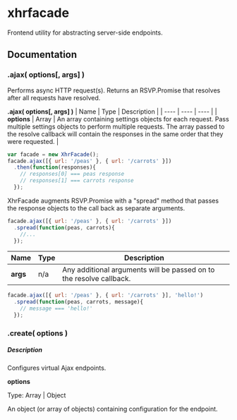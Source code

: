 # xhrfacade
Frontend utility for abstracting server-side endpoints.

## Documentation

### .ajax( options[, args] )
Performs async HTTP request(s). Returns an RSVP.Promise that resolves after all requests have resolved.

**.ajax( options[, args] )**
| Name | Type | Description |
| ---- | ---- | ---- |
| **options** | Array | An array containing settings objects for each request. Pass multiple settings objects to perform multiple requests. The array passed to the resolve callback will contain the responses in the same order that they were requested. |

```javascript
var facade = new XhrFacade();
facade.ajax([{ url: '/peas' }, { url: '/carrots' }])
  .then(function(responses){
    // responses[0] === peas response
    // responses[1] === carrots response
  });
```
XhrFacade augments RSVP.Promise with a "spread" method that passes the response objects to the call back as separate arguments.
```javascript
facade.ajax([{ url: '/peas' }, { url: '/carrots' }])
  .spread(function(peas, carrots){
    //...
  });
```

| Name | Type | Description |
| ---- | ---- | ---- |
| **args** | n/a | Any additional arguments will be passed on to the resolve callback. |

```javascript
facade.ajax([{ url: '/peas' }, { url: '/carrots' }], 'hello!')
  .spread(function(peas, carrots, message){
    // message === 'hello!'
  });
```

### .create( options )
##### Description
Configures virtual Ajax endpoints.

**options**

Type: Array | Object

An object (or array of objects) containing configuration for the endpoint.
